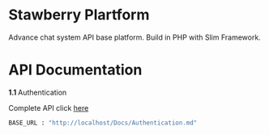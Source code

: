 # Stawberry Plartform

Advance chat system API base platform.
Build in PHP with Slim Framework.

# API Documentation

<b> 1.1 </b> Authentication

Complete API click [here](https://documenter.getpostman.com/view/2617430/slim-chat/6tXcmRT)

```sh
BASE_URL : "http://localhost/Docs/Authentication.md"
```
